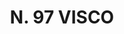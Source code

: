 ---
title: "N. 97 VISCO"
plant-name: "N. 97"
plant-number: "097"
plant-img1: "/assets/img/plant097_verso.jpg"
plant-img2: "/assets/img/plant097.jpg"
plant-xml: "/assets/xml/plant097.xml"
plant-title: "N. 97 VISCO"
plant-taxon-link: ""
plant-taxon-content: ""
layout: single-xml
---